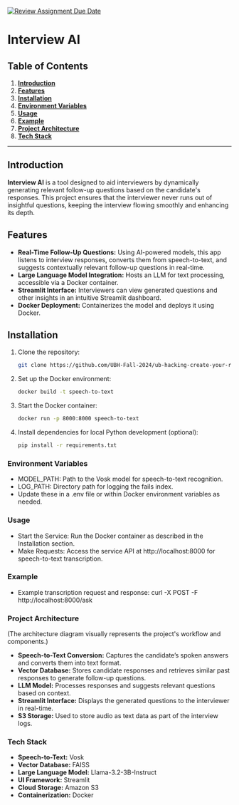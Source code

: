 [![Review Assignment Due Date](https://classroom.github.com/assets/deadline-readme-button-22041afd0340ce965d47ae6ef1cefeee28c7c493a6346c4f15d667ab976d596c.svg)](https://classroom.github.com/a/_U2QbDVP)

# Interview AI

## Table of Contents

1. [**Introduction**](#introduction)
2. [**Features**](#features)
3. [**Installation**](#installation)
4. [**Environment Variables**](#environment-variables)
5. [**Usage**](#usage)
6. [**Example**](#example)
7. [**Project Architecture**](#project-architecture)
8. [**Tech Stack**](#tech-stack)

---

## Introduction

**Interview AI** is a tool designed to aid interviewers by dynamically generating relevant follow-up questions based on the candidate's responses. This project ensures that the interviewer never runs out of insightful questions, keeping the interview flowing smoothly and enhancing its depth.

## Features

- **Real-Time Follow-Up Questions:** Using AI-powered models, this app listens to interview responses, converts them from speech-to-text, and suggests contextually relevant follow-up questions in real-time.
- **Large Language Model Integration:** Hosts an LLM for text processing, accessible via a Docker container.
- **Streamlit Interface:** Interviewers can view generated questions and other insights in an intuitive Streamlit dashboard.
- **Docker Deployment:** Containerizes the model and deploys it using Docker.

## Installation

1. Clone the repository:
   ```bash
   git clone https://github.com/UBH-Fall-2024/ub-hacking-create-your-repo-here-transformers.git
   
2. Set up the Docker environment:
   ```bash
   docker build -t speech-to-text
   
3. Start the Docker container:
   ```bash
   docker run -p 8000:8000 speech-to-text
   
4. Install dependencies for local Python development (optional):
   ```bash
   pip install -r requirements.txt

### Environment Variables

- MODEL_PATH: Path to the Vosk model for speech-to-text recognition.
- LOG_PATH: Directory path for logging the fails index.
- Update these in a .env file or within Docker environment variables as needed.

### Usage
- Start the Service: Run the Docker container as described in the Installation section.
- Make Requests: Access the service API at http://localhost:8000 for speech-to-text transcription.
  
### Example
- Example transcription request and response:
curl -X POST -F http://localhost:8000/ask

### Project Architecture

(The architecture diagram visually represents the project's workflow and components.)

- **Speech-to-Text Conversion:** Captures the candidate’s spoken answers and converts them into text format.
- **Vector Database:** Stores candidate responses and retrieves similar past responses to generate follow-up questions.
- **LLM Model:** Processes responses and suggests relevant questions based on context.
- **Streamlit Interface:** Displays the generated questions to the interviewer in real-time.
- **S3 Storage:** Used to store audio as text data as part of the interview logs.

### Tech Stack

- **Speech-to-Text:** Vosk
- **Vector Database:** FAISS
- **Large Language Model:** Llama-3.2-3B-Instruct
- **UI Framework:** Streamlit
- **Cloud Storage:** Amazon S3
- **Containerization:** Docker


